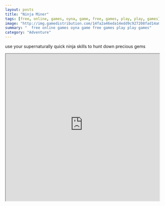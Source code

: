 ```yaml
---
layout: posts
title: "Ninja Miner"
tags: [free, online, games, oyna, game, free, games, play, play, games]
image: "http://img.gamedistribution.com/14fa2a46eda14edd9c927208fad14a09.jpg"
summary: "  free online games oyna game free games play play games"
category: "Adventure"
---
```


use your supernaturally quick ninja skills to hunt down precious gems

<iframe width="100%" height="480px;" src="http://flash.gamedistribution.com?game=14fa2a46eda14edd9c927208fad14a09"></iframe>